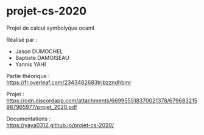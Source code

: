 # projet-cs-2020
Projet de calcul symbolyque ocaml

Réalisé par :
- Jason DUMOCHEL
- Baptiste DAMOISEAU
- Yannis YAHI  

Partie théorique :  
https://fr.overleaf.com/2343482683trjbzzndhbmr

Projet :  
https://cdn.discordapp.com/attachments/669955518370021378/679683215987965977/projet_2020.pdf

Documentations :  
https://yaya0312.github.io/projet-cs-2020/
